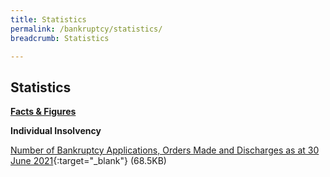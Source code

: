 ```yaml
---
title: Statistics
permalink: /bankruptcy/statistics/
breadcrumb: Statistics

---
```



Statistics
---

<u><b>Facts & Figures</b></u>

**Individual Insolvency**

[Number of Bankruptcy Applications, Orders Made and Discharges as at 30 June 2021](/files/NumberofBankruptcyApplicationsOrdersMadeandDischarges(Jun2021).pdf/){:target="_blank"} (68.5KB)
